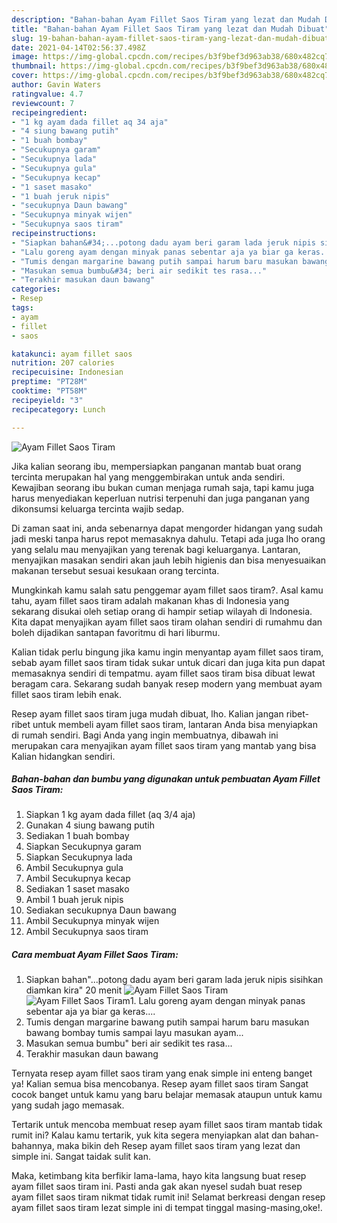 ```yaml
---
description: "Bahan-bahan Ayam Fillet Saos Tiram yang lezat dan Mudah Dibuat"
title: "Bahan-bahan Ayam Fillet Saos Tiram yang lezat dan Mudah Dibuat"
slug: 19-bahan-bahan-ayam-fillet-saos-tiram-yang-lezat-dan-mudah-dibuat
date: 2021-04-14T02:56:37.498Z
image: https://img-global.cpcdn.com/recipes/b3f9bef3d963ab38/680x482cq70/ayam-fillet-saos-tiram-foto-resep-utama.jpg
thumbnail: https://img-global.cpcdn.com/recipes/b3f9bef3d963ab38/680x482cq70/ayam-fillet-saos-tiram-foto-resep-utama.jpg
cover: https://img-global.cpcdn.com/recipes/b3f9bef3d963ab38/680x482cq70/ayam-fillet-saos-tiram-foto-resep-utama.jpg
author: Gavin Waters
ratingvalue: 4.7
reviewcount: 7
recipeingredient:
- "1 kg ayam dada fillet aq 34 aja"
- "4 siung bawang putih"
- "1 buah bombay"
- "Secukupnya garam"
- "Secukupnya lada"
- "Secukupnya gula"
- "Secukupnya kecap"
- "1 saset masako"
- "1 buah jeruk nipis"
- "secukupnya Daun bawang"
- "Secukupnya minyak wijen"
- "Secukupnya saos tiram"
recipeinstructions:
- "Siapkan bahan&#34;...potong dadu ayam beri garam lada jeruk nipis sisihkan diamkan kira&#34; 20 menit"
- "Lalu goreng ayam dengan minyak panas sebentar aja ya biar ga keras...."
- "Tumis dengan margarine bawang putih sampai harum baru masukan bawang bombay tumis sampai layu masukan ayam..."
- "Masukan semua bumbu&#34; beri air sedikit tes rasa..."
- "Terakhir masukan daun bawang"
categories:
- Resep
tags:
- ayam
- fillet
- saos

katakunci: ayam fillet saos 
nutrition: 207 calories
recipecuisine: Indonesian
preptime: "PT28M"
cooktime: "PT58M"
recipeyield: "3"
recipecategory: Lunch

---
```



![Ayam Fillet Saos Tiram](https://img-global.cpcdn.com/recipes/b3f9bef3d963ab38/680x482cq70/ayam-fillet-saos-tiram-foto-resep-utama.jpg)

Jika kalian seorang ibu, mempersiapkan panganan mantab buat orang tercinta merupakan hal yang menggembirakan untuk anda sendiri. Kewajiban seorang ibu bukan cuman menjaga rumah saja, tapi kamu juga harus menyediakan keperluan nutrisi terpenuhi dan juga panganan yang dikonsumsi keluarga tercinta wajib sedap.

Di zaman  saat ini, anda sebenarnya dapat mengorder hidangan yang sudah jadi meski tanpa harus repot memasaknya dahulu. Tetapi ada juga lho orang yang selalu mau menyajikan yang terenak bagi keluarganya. Lantaran, menyajikan masakan sendiri akan jauh lebih higienis dan bisa menyesuaikan makanan tersebut sesuai kesukaan orang tercinta. 



Mungkinkah kamu salah satu penggemar ayam fillet saos tiram?. Asal kamu tahu, ayam fillet saos tiram adalah makanan khas di Indonesia yang sekarang disukai oleh setiap orang di hampir setiap wilayah di Indonesia. Kita dapat menyajikan ayam fillet saos tiram olahan sendiri di rumahmu dan boleh dijadikan santapan favoritmu di hari liburmu.

Kalian tidak perlu bingung jika kamu ingin menyantap ayam fillet saos tiram, sebab ayam fillet saos tiram tidak sukar untuk dicari dan juga kita pun dapat memasaknya sendiri di tempatmu. ayam fillet saos tiram bisa dibuat lewat beragam cara. Sekarang sudah banyak resep modern yang membuat ayam fillet saos tiram lebih enak.

Resep ayam fillet saos tiram juga mudah dibuat, lho. Kalian jangan ribet-ribet untuk membeli ayam fillet saos tiram, lantaran Anda bisa menyiapkan di rumah sendiri. Bagi Anda yang ingin membuatnya, dibawah ini merupakan cara menyajikan ayam fillet saos tiram yang mantab yang bisa Kalian hidangkan sendiri.

<!--inarticleads1-->

##### Bahan-bahan dan bumbu yang digunakan untuk pembuatan Ayam Fillet Saos Tiram:

1. Siapkan 1 kg ayam dada fillet (aq 3/4 aja)
1. Gunakan 4 siung bawang putih
1. Sediakan 1 buah bombay
1. Siapkan Secukupnya garam
1. Siapkan Secukupnya lada
1. Ambil Secukupnya gula
1. Ambil Secukupnya kecap
1. Sediakan 1 saset masako
1. Ambil 1 buah jeruk nipis
1. Sediakan secukupnya Daun bawang
1. Ambil Secukupnya minyak wijen
1. Ambil Secukupnya saos tiram




<!--inarticleads2-->

##### Cara membuat Ayam Fillet Saos Tiram:

1. Siapkan bahan&#34;...potong dadu ayam beri garam lada jeruk nipis sisihkan diamkan kira&#34; 20 menit
<img src="https://img-global.cpcdn.com/steps/a5f86b70588e32b2/160x128cq70/ayam-fillet-saos-tiram-langkah-memasak-1-foto.jpg" alt="Ayam Fillet Saos Tiram"><img src="https://img-global.cpcdn.com/steps/efcbf3e14ec5f92a/160x128cq70/ayam-fillet-saos-tiram-langkah-memasak-1-foto.jpg" alt="Ayam Fillet Saos Tiram">1. Lalu goreng ayam dengan minyak panas sebentar aja ya biar ga keras....
1. Tumis dengan margarine bawang putih sampai harum baru masukan bawang bombay tumis sampai layu masukan ayam...
1. Masukan semua bumbu&#34; beri air sedikit tes rasa...
1. Terakhir masukan daun bawang




Ternyata resep ayam fillet saos tiram yang enak simple ini enteng banget ya! Kalian semua bisa mencobanya. Resep ayam fillet saos tiram Sangat cocok banget untuk kamu yang baru belajar memasak ataupun untuk kamu yang sudah jago memasak.

Tertarik untuk mencoba membuat resep ayam fillet saos tiram mantab tidak rumit ini? Kalau kamu tertarik, yuk kita segera menyiapkan alat dan bahan-bahannya, maka bikin deh Resep ayam fillet saos tiram yang lezat dan simple ini. Sangat taidak sulit kan. 

Maka, ketimbang kita berfikir lama-lama, hayo kita langsung buat resep ayam fillet saos tiram ini. Pasti anda gak akan nyesel sudah buat resep ayam fillet saos tiram nikmat tidak rumit ini! Selamat berkreasi dengan resep ayam fillet saos tiram lezat simple ini di tempat tinggal masing-masing,oke!.

